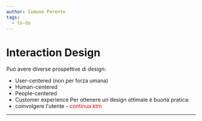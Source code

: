 ```yaml
---
author: Simone Parente
tags:
  - to-do
---
```


# Interaction Design
Può avere diverse prospettive di design:
- User-centered (non per forza umana)
- Human-centered
- People-centered
- Customer experience
Per ottenere un design ottimale è buona pratica:
- coinvolgere l'utente
-<span style="color:red"> continua ktm</span>
---
